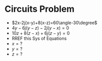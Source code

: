 # Circuits Problem

- $2x-2j(x-y)+8(x-z)=60\angle-30\degree$
- $4y-6j(y-z)-2j(y-x)=0$
- $10z+8(z-x)+6j(z-y)=0$
- RREF this Sys of Equations
- $x=?$
- $y=?$
- $z=?$
